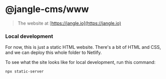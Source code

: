 # @jangle-cms/www
> The website at [https://jangle.io](https://jangle.io)

### Local development

For now, this is just a static HTML website. There's a bit of HTML and CSS, and we can deploy this whole folder to Netlify.

To see what the site looks like for local development, run this command:

```sh
npx static-server
```